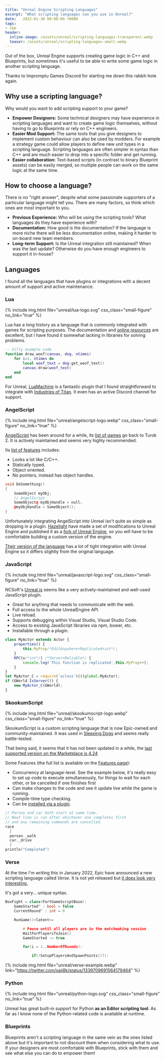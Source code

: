 ```yaml
---
title: "Unreal Engine Scripting Languages"
excerpt: "What scripting languages can you use in Unreal?"
date:   2022-01-30 00:00:00 +0000
tags:
- cpp
header:
  inline-image: /assets/unreal/scripting-languages-transparent.webp
  teaser: /assets/unreal/scripting-languages-small.webp
---
```


Out of the box, Unreal Engine supports creating game logic in C++ and
Blueprints, but sometimes it's useful to be able to write some game logic in
another scripting language.

Thanks to Impromptu Games Discord for starting me down this rabbit-hole again.

## Why use a scripting language?

Why would you want to add scripting support to your game?

* **Empower Designers:** Some technical designers may have experience in
  scripting languages and want to create game logic themselves, without having
  to go to Blueprints or rely on C++ engineers.
* **Easier Mod Support:** The same tools that you give designers to implement
  custom behaviour can also be used by modders. For example a strategy game
  could allow players to define new unit types in a scripting language.
  Scripting languages are often simpler in syntax than C++ and are much easier
  to drop into a specific folder and get running.
* **Easier collaboration:** Text-based scripts (in contrast to binary Blueprint
  assets) can be easily merged, so multiple people can work on the same logic
  at the same time.


## How to choose a language?

There is no "right answer", despite what some passionate supporters of
a particular language might tell you. There are many factors, so think which
ones are most important to you.

* **Previous Experience:** Who will be using the scripting tools? What
  languages do they have experience with?
* **Documentation:** How good is the documentation? If the language is more
  niche there will be less documentation online, making it harder to on-board
  new team members.
* **Long-term Support:** Is the Unreal integration still maintained? When was
  the last update? Otherwise do you have enough engineers to support it
  in-house?

## Languages

I found all the languages that have plugins or integrations with a decent amount
of support and active maintenance.

### Lua

{%
include img.html
file="unreal/lua-logo.svg"
css_class="small-figure"
no_link="true"
%}

Lua has a long history as a language that is commonly integrated with games for
scripting purposes. The documentation and [online
resources](https://www.lua.org/pil/1.html) are excellent, but
I have found it somewhat lacking in libraries for solving problems.

```lua
-- Silly example code
function draw_woof(canvas, dog, ntimes)
	for i=1, ntimes do
		local woof_text = dog:get_woof_text()
		canvas:draw(woof_text)
	end
end
```

For Unreal, [LuaMachine](https://github.com/rdeioris/LuaMachine) is a fantastic
plugin that I found straightforward to integrate with [Industries of
Titan](https://store.steampowered.com/app/427940/Industries_of_Titan/). It even
has an active Discord channel for support.


### AngelScript

{%
include img.html
file="unreal/angelscript-logo.webp"
css_class="small-figure"
no_link="true"
%}

[AngelScript](https://www.angelcode.com/angelscript/) has been around for
a while, its [list of games](https://www.angelcode.com/angelscript/users.html)
go back to Turok 2. It is actively maintained and seems very highly
recommended. 

Its [list of features](https://www.angelcode.com/angelscript/features.html)
includes:

* Looks a lot like C/C++.
* Statically typed.
* Object oriented.
* No pointers, instead has object handles.

```cpp
void DoSomething()
{ 
	SomeObject myObj;
	// AngelScript
	SomeObject@ myObjHandle = null;
	@myObjHandle = SomeObject();
}
```


Unfortunately integrating AngelScript into Unreal isn't quite as simple as
dropping in a plugin. [Hazelight](https://www.hazelight.se/) have made a set of
modifications to Unreal Engine and published it as a [fork of Unreal
Engine](https://github.com/Hazelight/UnrealEngine-Angelscript), so you will
have to be comfortable building a custom version of the engine.

[Their version of the language](https://angelscript.hazelight.se/) has a lot
of tight integration with Unreal Engine so it differs slightly from the
original language.

### JavaScript

{%
include img.html
file="unreal/javascript-logo.svg"
css_class="small-figure"
no_link="true"
%}

NCSoft's [Unreal.js](https://github.com/ncsoft/Unreal.js/) seems like a very
actively-maintained and well-used JavaScript plugin.

* Great for anything that needs to communicate with the web.
* Full access to the whole UnrealEngine API.
* Live reload.
* Supports debugging within Visual Studio, Visual Studio Code.
* Access to existing JavaScript libraries via npm, bower, etc.
* Installable through a plugin.

```js
class MyActor extends Actor {
	properties() {
		this.MyProp/*EditAnywhere+Replicated+int*/;
	}
	RPC(x/*int*/) /*Server+Reliable*/ {
		console.log('This function is replicated',this.MyProp++);
	}
}
let MyActor_C = require('uclass')()(global,MyActor);
if (GWorld.IsServer()) { 
	new MyActor_C(GWorld);
}
```


### SkookumScript

{%
include img.html
file="unreal/skookumscript-logo.webp"
css_class="small-figure"
no_link="true"
%}

SkookumScript is a custom scripting language that is now Epic-owned and
community-maintained. It was used in [Sleeping
Dogs](https://skookumscript.com/about/#sleeping-dogs) and seems really
battle-tested.

That being said, it seems that it has not been updated in a while, the [last
supported version on the Marketplace is 4.24](https://www.unrealengine.com/marketplace/en-US/product/skookumscript)

Some Features (the full list is available on the [Features
page](https://skookumscript.com/about/features/)):

* Concurrency at language-level. See the example below, it's really easy to set
  up code to execute simultaneously, for things to wait for each other, or be
  cancelled if one finishes first
* Can make changes to the code and see it update live while the game is
  running.
* Compile-time type checking.
* Can be [installed via a plugin](https://skookumscript.com/unreal/).

```cpp
// Person and car both start at same time.
// Next line is run after whichever one completes first
// and any remaining commands are cancelled.
race
  [
  person._walk
  car._drive
  ]
println("Completed")
```


### Verse

At the time I'm writing this in January 2022, Epic have announced a new
scripting language called *Verse*. It is not yet released but [it does look very
interesting.](https://twitter.com/saji8k/status/1339709691564179464)

It's got a very... unique syntax.

```cpp
BoxFight = class(FortGameScriptBase):
	GameStarted^ : bool = false
	CurrentRound^ : int = 0

	RunGame()<latent>=

		# Pause until all players are in the matchmaking session
		WaitForPlayersToJoin()
		GameStarted := true

		for(i = 1..NumberOfRounds):

			if(!SetupPlayersAndSpawnPoints()?):
```



{%
include img.html
file="unreal/verse-example.webp"
link="https://twitter.com/saji8k/status/1339709691564179464"
%}


### Python

{%
include img.html
file="unreal/python-logo.svg"
css_class="small-figure"
no_link="true"
%}

Unreal has great built-in support for Python **as an Editor scripting tool**.
As far as I know none of the Python-related code is available at runtime.


### Blueprints

Blueprints aren't a scripting language in the same vein as the ones listed
above but it's important to not discount them when considering what to use. If
your designers are most comfortable with Blueprints, stick with them and see
what else you can do to empower them!

